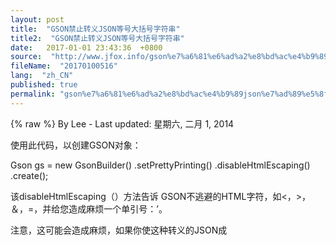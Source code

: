 ```yaml
---
layout: post
title:  "GSON禁止转义JSON等号大括号字符串"
title2:  "GSON禁止转义JSON等号大括号字符串"
date:   2017-01-01 23:43:36  +0800
source:  "http://www.jfox.info/gson%e7%a6%81%e6%ad%a2%e8%bd%ac%e4%b9%89json%e7%ad%89%e5%8f%b7%e5%a4%a7%e6%8b%ac%e5%8f%b7%e5%ad%97%e7%ac%a6%e4%b8%b2.html"
fileName:  "20170100516"
lang:  "zh_CN"
published: true
permalink: "gson%e7%a6%81%e6%ad%a2%e8%bd%ac%e4%b9%89json%e7%ad%89%e5%8f%b7%e5%a4%a7%e6%8b%ac%e5%8f%b7%e5%ad%97%e7%ac%a6%e4%b8%b2.html"
---
```

{% raw %}
By Lee - Last updated: 星期六, 二月 1, 2014

使用此代码，以创建GSON对象：

Gson gs = new GsonBuilder() .setPrettyPrinting() .disableHtmlEscaping() .create();

该disableHtmlEscaping（）方法告诉 GSON不逃避的HTML字符，如<，>，＆，=，并给您造成麻烦一个单引号：’。

注意，这可能会造成麻烦，如果你使这种转义的JSON成<script/>标签在HTML页面，而无需使用额外的<！[CDATA [… ]]>标记。
{% endraw %}